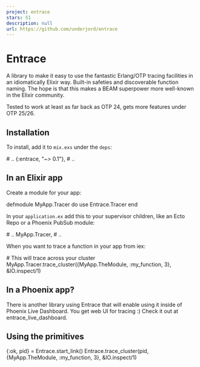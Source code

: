 ```yaml
---
project: entrace
stars: 51
description: null
url: https://github.com/underjord/entrace
---
```


Entrace
=======

A library to make it easy to use the fantastic Erlang/OTP tracing facilities in an idiomatically Elixir way. Built-in safeties and discoverable function naming. The hope is that this makes a BEAM superpower more well-known in the Elixir community.

Tested to work at least as far back as OTP 24, gets more features under OTP 25/26.

Installation
------------

To install, add it to `mix.exs` under the `deps`:

\# ..
{:entrace, "~> 0.1"},
\# ..

In an Elixir app
----------------

Create a module for your app:

defmodule MyApp.Tracer do
    use Entrace.Tracer
end

In your `application.ex` add this to your supervisor children, like an Ecto Repo or a Phoenix PubSub module:

\# ..
  MyApp.Tracer,
\# ..

When you want to trace a function in your app from iex:

\# This will trace across your cluster
MyApp.Tracer.trace\_cluster({MyApp.TheModule, :my\_function, 3}, &IO.inspect/1)

In a Phoenix app?
-----------------

There is another library using Entrace that will enable using it inside of Phoenix Live Dashboard. You get web UI for tracing :) Check it out at entrace\_live\_dashboard.

Using the primitives
--------------------

{:ok, pid} \= Entrace.start\_link()
Entrace.trace\_cluster(pid, {MyApp.TheModule, :my\_function, 3}, &IO.inspect/1)
